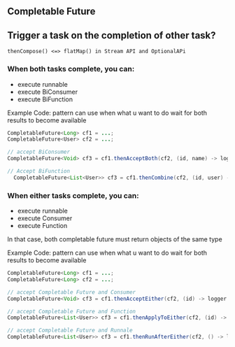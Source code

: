 ## Completable Future

## Trigger a task on the completion of other task?

```
thenCompose() <=> flatMap() in Stream API and OptionalAPi
```

### When both tasks complete, you can:

- execute runnable
- execute BiConsumer
- execute BiFunction

Example Code: pattern can use when what u want to do wait for both results to become available

```java
CompletableFuture<Long> cf1 = ...;
CompletableFuture<User> cf2 = ...;

// accept BiConsumer
CompletableFuture<Void> cf3 = cf1.thenAcceptBoth(cf2, (id, name) -> logger.info(...));

// Accept BiFunction
  CompletableFuture<List<User>> cf3 = cf1.thenCombine(cf2, (id, user) -> query(...));
```

### When either tasks complete, you can:

- execute runnable
- execute Consumer
- execute Function

In that case, both completable future must return objects of the same type

Example Code: pattern can use when what u want to do wait for both results to become available

```java
CompletableFuture<Long> cf1 = ...;
CompletableFuture<Long> cf2 = ...;

// accept Completable Future and Consumer
CompletableFuture<Void> cf3 = cf1.thenAcceptEither(cf2, (id) -> logger.info(...));

// accept Completable Future and Function
CompletableFuture<List<User>> cf3 = cf1.thenApplyToEither(cf2, (id) -> readUser(...));

// accept Completable Future and Runnale
CompletableFuture<List<User>> cf3 = cf1.thenRunAfterEither(cf2, () -> logger.info(...));

  
```